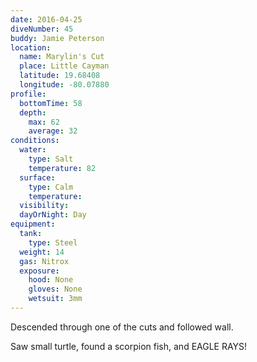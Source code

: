 ```yaml
---
date: 2016-04-25
diveNumber: 45
buddy: Jamie Peterson
location:
  name: Marylin's Cut
  place: Little Cayman
  latitude: 19.68408
  longitude: -80.07880
profile:
  bottomTime: 58
  depth:
    max: 62
    average: 32
conditions:
  water:
    type: Salt
    temperature: 82
  surface:
    type: Calm
    temperature:
  visibility:
  dayOrNight: Day
equipment:
  tank:
    type: Steel
  weight: 14
  gas: Nitrox
  exposure:
    hood: None
    gloves: None
    wetsuit: 3mm
---
```

Descended through one of the cuts and followed wall.

Saw small turtle, found a scorpion fish, and EAGLE RAYS!
